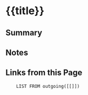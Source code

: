 # {{title}}

## Summary

## Notes

## Links from this Page
```dataview  
	LIST FROM outgoing([[]])
```
